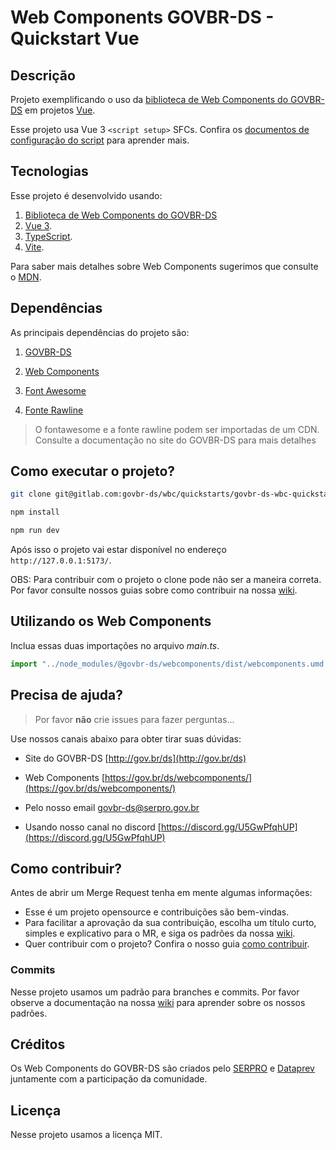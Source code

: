 # Web Components GOVBR-DS - Quickstart Vue

## Descrição

Projeto exemplificando o uso da [biblioteca de Web Components do GOVBR-DS](https://gov.br/ds/webcomponents "Biblioteca de Web Components do GOVBR-DS") em projetos [Vue](https://vuejs.org/ "Vue").

Esse projeto usa Vue 3 `<script setup>` SFCs. Confira os [documentos de configuração do script](https://v3.vuejs.org/api/sfc-script-setup.html#sfc-script-setup) para aprender mais.

## Tecnologias

Esse projeto é desenvolvido usando:

1. [Biblioteca de Web Components do GOVBR-DS](https://gov.br/ds/webcomponents "Biblioteca de Web Components do GOVBR-DS")
1. [Vue 3](https://vuejs.org/ "Vue 3").
1. [TypeScript](https://www.typescriptlang.org/ "TypeScript").
1. [Vite](https://vitejs.dev/ "Vite").

Para saber mais detalhes sobre Web Components sugerimos que consulte o [MDN](https://developer.mozilla.org/pt-BR/docs/Web/Web_Components "Web Components | MDN").

## Dependências

As principais dependências do projeto são:

1. [GOVBR-DS](https://www.gov.br/ds/ "GOVBR-DS")

1. [Web Components](https://gov.br/ds/webcomponents/ "Web Components GOVBR-DS")

1. [Font Awesome](https://fontawesome.com/ "Font Awesome")

1. [Fonte Rawline](https://www.cdnfonts.com/rawline.font/ "Fonte Rawline")

> O fontawesome e a fonte rawline podem ser importadas de um CDN. Consulte a documentação no site do GOVBR-DS para mais detalhes

## Como executar o projeto?

```sh
git clone git@gitlab.com:govbr-ds/wbc/quickstarts/govbr-ds-wbc-quickstart-vue.git

npm install

npm run dev
```

Após isso o projeto vai estar disponível no endereço `http://127.0.0.1:5173/`.

OBS: Para contribuir com o projeto o clone pode não ser a maneira correta. Por favor consulte nossos guias sobre como contribuir na nossa [wiki](https://gov.br/ds/wiki/ "Wiki").

## Utilizando os Web Components

Inclua essas duas importações no arquivo _main.ts_.

```javascript
import "../node_modules/@govbr-ds/webcomponents/dist/webcomponents.umd.min.js";
```

## Precisa de ajuda?

> Por favor **não** crie issues para fazer perguntas...

Use nossos canais abaixo para obter tirar suas dúvidas:

-   Site do GOVBR-DS [http://gov.br/ds](http://gov.br/ds)

-   Web Components [https://gov.br/ds/webcomponents/](https://gov.br/ds/webcomponents/)

-   Pelo nosso email [govbr-ds@serpro.gov.br](govbr-ds@serpro.gov.br)

-   Usando nosso canal no discord [https://discord.gg/U5GwPfqhUP](https://discord.gg/U5GwPfqhUP)

## Como contribuir?

Antes de abrir um Merge Request tenha em mente algumas informações:

-   Esse é um projeto opensource e contribuições são bem-vindas.
-   Para facilitar a aprovação da sua contribuição, escolha um título curto, simples e explicativo para o MR, e siga os padrões da nossa [wiki](https://gov.br/ds/wiki/ 'Wiki').
-   Quer contribuir com o projeto? Confira o nosso guia [como contribuir](./CONTRIBUTING.md 'Como contribuir?').

### Commits

Nesse projeto usamos um padrão para branches e commits. Por favor observe a documentação na nossa [wiki](https://gov.br/ds/wiki/ "Wiki") para aprender sobre os nossos padrões.

## Créditos

Os Web Components do GOVBR-DS são criados pelo [SERPRO](https://www.serpro.gov.br/ "SERPRO | Serviço Federal de Processamento de Dados") e [Dataprev](https://www.dataprev.gov.br/ "Dataprev | Empresa de Tecnologia e Informações da Previdência") juntamente com a participação da comunidade.

## Licença

Nesse projeto usamos a licença MIT.
